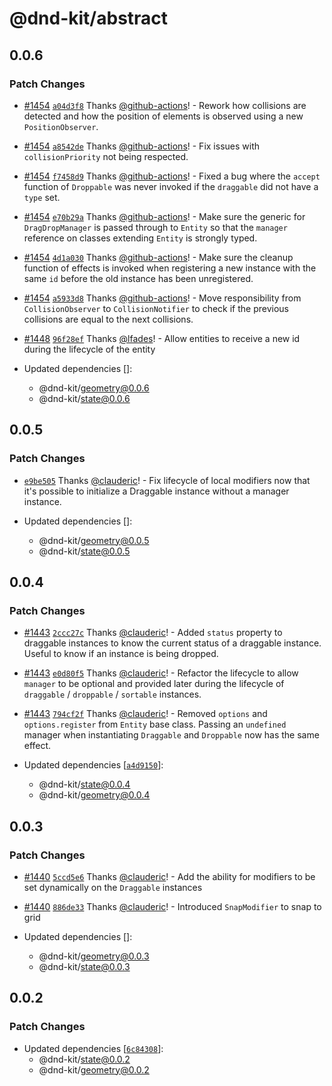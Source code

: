 # @dnd-kit/abstract

## 0.0.6

### Patch Changes

- [#1454](https://github.com/clauderic/dnd-kit/pull/1454) [`a04d3f8`](https://github.com/clauderic/dnd-kit/commit/a04d3f88d380853b97585ab3b608561f7b02ce69) Thanks [@github-actions](https://github.com/apps/github-actions)! - Rework how collisions are detected and how the position of elements is observed using a new `PositionObserver`.

- [#1454](https://github.com/clauderic/dnd-kit/pull/1454) [`a8542de`](https://github.com/clauderic/dnd-kit/commit/a8542de56d39c3cd3b6ef981172a0782454295b2) Thanks [@github-actions](https://github.com/apps/github-actions)! - Fix issues with `collisionPriority` not being respected.

- [#1454](https://github.com/clauderic/dnd-kit/pull/1454) [`f7458d9`](https://github.com/clauderic/dnd-kit/commit/f7458d9dc32824dbea3a6d5dfb29236f19a2c073) Thanks [@github-actions](https://github.com/apps/github-actions)! - Fixed a bug where the `accept` function of `Droppable` was never invoked if the `draggable` did not have a `type` set.

- [#1454](https://github.com/clauderic/dnd-kit/pull/1454) [`e70b29a`](https://github.com/clauderic/dnd-kit/commit/e70b29ae64837e424f7279c95112fb6e420c4dcc) Thanks [@github-actions](https://github.com/apps/github-actions)! - Make sure the generic for `DragDropManager` is passed through to `Entity` so that the `manager` reference on classes extending `Entity` is strongly typed.

- [#1454](https://github.com/clauderic/dnd-kit/pull/1454) [`4d1a030`](https://github.com/clauderic/dnd-kit/commit/4d1a0306c920ae064eb5b30c4c02961f50460c84) Thanks [@github-actions](https://github.com/apps/github-actions)! - Make sure the cleanup function of effects is invoked when registering a new instance with the same `id` before the old instance has been unregistered.

- [#1454](https://github.com/clauderic/dnd-kit/pull/1454) [`a5933d8`](https://github.com/clauderic/dnd-kit/commit/a5933d8607e63ed08818ffab43e858863cb35d47) Thanks [@github-actions](https://github.com/apps/github-actions)! - Move responsibility from `CollisionObserver` to `CollisionNotifier` to check if the previous collisions are equal to the next collisions.

- [#1448](https://github.com/clauderic/dnd-kit/pull/1448) [`96f28ef`](https://github.com/clauderic/dnd-kit/commit/96f28ef86adf95e77540732d39033c7f3fb0fd04) Thanks [@lfades](https://github.com/lfades)! - Allow entities to receive a new id during the lifecycle of the entity

- Updated dependencies []:
  - @dnd-kit/geometry@0.0.6
  - @dnd-kit/state@0.0.6

## 0.0.5

### Patch Changes

- [`e9be505`](https://github.com/clauderic/dnd-kit/commit/e9be5051b5c99e522fb6efd028d425220b171890) Thanks [@clauderic](https://github.com/clauderic)! - Fix lifecycle of local modifiers now that it's possible to initialize a Draggable instance without a manager instance.

- Updated dependencies []:
  - @dnd-kit/geometry@0.0.5
  - @dnd-kit/state@0.0.5

## 0.0.4

### Patch Changes

- [#1443](https://github.com/clauderic/dnd-kit/pull/1443) [`2ccc27c`](https://github.com/clauderic/dnd-kit/commit/2ccc27c566b13d6de46719d0ad5978d655261177) Thanks [@clauderic](https://github.com/clauderic)! - Added `status` property to draggable instances to know the current status of a draggable instance. Useful to know if an instance is being dropped.

- [#1443](https://github.com/clauderic/dnd-kit/pull/1443) [`e0d80f5`](https://github.com/clauderic/dnd-kit/commit/e0d80f59c733b3adcf1fc89d29aa80257e7edd98) Thanks [@clauderic](https://github.com/clauderic)! - Refactor the lifecycle to allow `manager` to be optional and provided later during the lifecycle of `draggable` / `droppable` / `sortable` instances.

- [#1443](https://github.com/clauderic/dnd-kit/pull/1443) [`794cf2f`](https://github.com/clauderic/dnd-kit/commit/794cf2f4bdeeb57a197effb1df654c7c44cf34a3) Thanks [@clauderic](https://github.com/clauderic)! - Removed `options` and `options.register` from `Entity` base class. Passing an `undefined` manager when instantiating `Draggable` and `Droppable` now has the same effect.

- Updated dependencies [[`a4d9150`](https://github.com/clauderic/dnd-kit/commit/a4d91500124698abf58355592913f84d438faa3d)]:
  - @dnd-kit/state@0.0.4
  - @dnd-kit/geometry@0.0.4

## 0.0.3

### Patch Changes

- [#1440](https://github.com/clauderic/dnd-kit/pull/1440) [`5ccd5e6`](https://github.com/clauderic/dnd-kit/commit/5ccd5e668fb8d736ec3c195116559cb5c5684e80) Thanks [@clauderic](https://github.com/clauderic)! - Add the ability for modifiers to be set dynamically on the `Draggable` instances

- [#1440](https://github.com/clauderic/dnd-kit/pull/1440) [`886de33`](https://github.com/clauderic/dnd-kit/commit/886de33d0df851ebdcb3fcf2915f9623069b06d1) Thanks [@clauderic](https://github.com/clauderic)! - Introduced `SnapModifier` to snap to grid

- Updated dependencies []:
  - @dnd-kit/geometry@0.0.3
  - @dnd-kit/state@0.0.3

## 0.0.2

### Patch Changes

- Updated dependencies [[`6c84308`](https://github.com/clauderic/dnd-kit/commit/6c84308b45c55ca1324a5c752b0ec117235da9e2)]:
  - @dnd-kit/state@0.0.2
  - @dnd-kit/geometry@0.0.2
